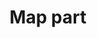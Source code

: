 ---
layout: item
title: Map part
item-id: 1537
datatable: true
id: 1537
name: "Map part"
monsters:
  - id: 820
    name: "Wormbrain"
    combat_level: 2
    wiki_url: "https://oldschool.runescape.wiki/w/Wormbrain"
    drops:
      - quantity: "1"
        noted: false
        rarity: 1
---